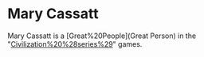 # Mary Cassatt

Mary Cassatt is a [Great%20People](Great Person) in the "[Civilization%20%28series%29](Civilization)" games.